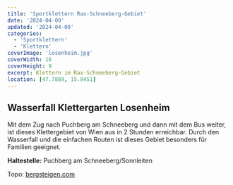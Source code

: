```yaml
---
title: 'Sportklettern Rax-Schneeberg-Gebiet'
date: '2024-04-09'
updated: '2024-04-09'
categories:
  - 'Sportklettern'
  - 'Klettern'
coverImage: 'losenheim.jpg'
coverWidth: 16
coverHeight: 9
excerpt: Klettern im Rax-Schneeberg-Gebiet
location: [47.7889, 15.8451]
---
```


## Wasserfall Klettergarten Losenheim

Mit dem Zug nach Puchberg am Schneeberg und dann mit dem Bus weiter, ist dieses Klettergebiet von Wien aus in 2 Stunden erreichbar. Durch den Wasserfall und die einfachen Routen ist dieses Gebiet besonders für Familien geeignet.

**Haltestelle:** Puchberg am Schneeberg/Sonnleiten

Topo: [bergsteigen.com](https://www.bergsteigen.com/touren/klettergarten/wasserfall-klettergarten-losenheim/)
